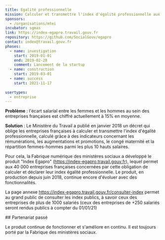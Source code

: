 ```yaml
---
title: Egalité professionnelle
mission: Calculer et transmettre l'index d'égalité professionnelle aux entreprises
sponsors:
  - /organisations/mtei
incubator: sgmas
link: https://index-egapro.travail.gouv.fr
repository: https://github.com/SocialGouv/egapro
contact: index@travail.gouv.fr
phases:
  - name: investigation
    start: 2019-01-01
    end: 2019-02-28
    comment: Lancement de la startup
  - name: construction
    start: 2019-03-01
  - name: success
    start: 2021-11-17
      
usertypes:
  - entreprise
---
```

**Problème** : l'écart salarial entre les femmes et les hommes au sein des entreprises françaises est chiffré actuellement à 15% en moyenne.

**Solution** : Le Ministère du Travail a publié en janvier 2018 un décret qui oblige les entreprises françaises à calculer et transmettre l'index d'égalité professionnelle, calculé grâce à des indicateurs concernant les rémunérations, les augmentations et promotions, le congé maternité et la répartition femmes-hommes parmi les plus 10 hauts salaires.

Pour cela, la Fabrique numérique des ministères sociaux a développé le produit "Index Egapro" (https://index-egapro.travail.gouv.fr), lequel permet aux 40 000 entreprises françaises concernées par cette obligation de calculer et déclarer leur index égalité professionnelle. Le produit, en production depuis juin 2018, continue encore d'évoluer avec des fonctionnalités. 

La page annexe https://index-egapro.travail.gouv.fr/consulter-index permet au grand public de consulter les index publics, à savoir ceux des entreprises de plus de 1000 salariés (ceux des entreprises de +250 salariés seront rendus publics à compter du 01/01/21)

\## Partenariat passé

Le produit continue de fonctionner et s'améliore en continu. Il est toujours porté par la Fabrique des ministères sociaux.

